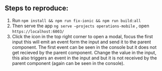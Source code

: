 ## Steps to reproduce:
1. Run `npm install && npm run fix-ionic && npm run build:all`
2. Then serve the app `ng serve —projects operations-mobile` , open `https://localhost:6003/`
3. Click the icon in the top right corner to open a modal, focus the first input this will emit an event form the input and send it to the parent component. The first event can be seen in the console but it does not get recieved by the parent component. Change the value in the input, this also triggers an event in the input and but it is not received by the parent component (again can be seen in the console).